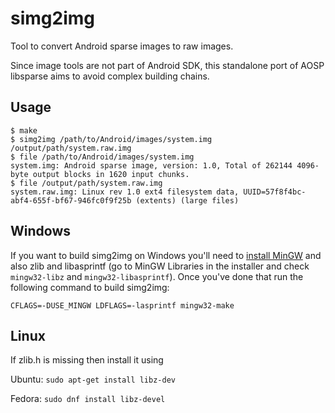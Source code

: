 simg2img
=========

Tool to convert Android sparse images to raw images.

Since image tools are not part of Android SDK, this standalone port of AOSP libsparse aims to avoid complex building chains.

Usage
-----

```
$ make
$ simg2img /path/to/Android/images/system.img /output/path/system.raw.img
$ file /path/to/Android/images/system.img
system.img: Android sparse image, version: 1.0, Total of 262144 4096-byte output blocks in 1620 input chunks.
$ file /output/path/system.raw.img
system.raw.img: Linux rev 1.0 ext4 filesystem data, UUID=57f8f4bc-abf4-655f-bf67-946fc0f9f25b (extents) (large files)
```

Windows
-------

If you want to build simg2img on Windows you'll need to [install MinGW](http://www.mingw.org/wiki/howto_install_the_mingw_gcc_compiler_suite)
and also zlib and libasprintf (go to MinGW Libraries in the installer and check `mingw32-libz` and `mingw32-libasprintf`).
Once you've done that run the following command to build simg2img:

```
CFLAGS=-DUSE_MINGW LDFLAGS=-lasprintf mingw32-make
```

Linux
------

If zlib.h is missing then install it using

Ubuntu: ```sudo apt-get install libz-dev```

Fedora: ```sudo dnf install libz-devel```
